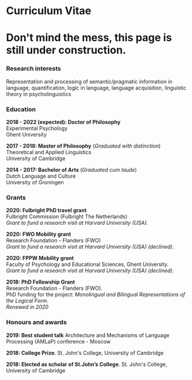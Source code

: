 # Curriculum Vitae

# Don't mind the mess, this page is still under construction.

### Research interests
Representation and processing of semantic/pragmatic information in language, quantification, logic in language, language acquisition, linguistic theory in psycholinguistics

### Education
**2018 - 2022 (expected): Doctor of Philosophy**   
Experimental Psychology        
Ghent University
  
**2017 - 2018: Master of Philosophy** (*Graduated with distinction*)  
Theoretical and Applied Linguistics  
University of Cambridge 
  
**2014 - 2017: Bachelor of Arts** (*Graduated cum laude*)  
Dutch Language and Culture  
University of Groningen  

### Grants
**2020: Fulbright PhD travel grant**  
Fulbright Commission (Fulbright The Netherlands)  
*Grant to fund a research visit at Harvard University (USA)*. 

**2020: FWO Mobility grant**  
Research Foundation - Flanders (FWO)  
*Grant to fund a research visit at Harvard University (USA) (declined)*.

**2020: FPPW Mobility grant**  
Faculty of Psychology and Educational Sciences, Ghent University.  
*Grant to fund a research visit at Harvard University (USA) (declined)*.

**2018: PhD Fellowship Grant**  
Research Foundation - Flanders (FWO).  
PhD funding for the project: _Monolingual and Bilingual Representations of the Logical Form_.  
*Renewed in 2020*

### Honours and awards
**2019: Best student talk** 
Architecture and Mechanisms of Language Processing (AMLaP) conference - Moscow 
    
**2018: College Prize**. 
St. John's College, University of Cambridge

**2018: Elected as scholar of St.John’s College**. 
St. John's College, University of Cambridge 
